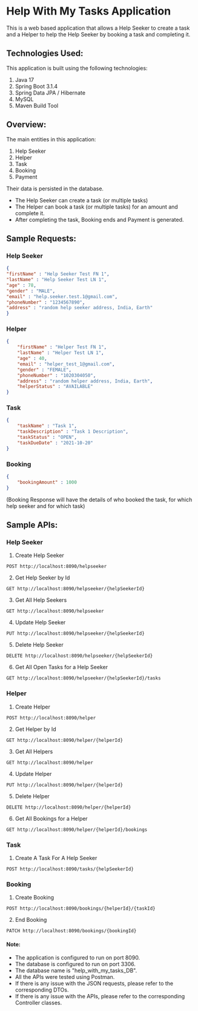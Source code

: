 # Help With My Tasks Application
This is a web based application that allows a Help Seeker to create a task and a Helper to help the Help Seeker by
booking a task and completing it.

## Technologies Used:
This application is built using the following technologies:
1. Java 17
2. Spring Boot 3.1.4
3. Spring Data JPA / Hibernate
4. MySQL
5. Maven Build Tool

## Overview:
The main entities in this application:
1. Help Seeker
2. Helper
3. Task
4. Booking
5. Payment

Their data is persisted in the database.

* The Help Seeker can create a task (or multiple tasks)
* The Helper can book a task (or multiple tasks) for an amount and complete it.
* After completing the task, Booking ends and Payment is generated.

## Sample Requests:
### Help Seeker
```json
{
"firstName" : "Help Seeker Test FN 1",
"lastName" : "Help Seeker Test LN 1",
"age" : 78,
"gender" : "MALE",
"email" : "help.seeker.test.1@gmail.com",
"phoneNumber" : "1234567890",
"address" : "random help seeker address, India, Earth"
}
```
### Helper
```json
{
    "firstName" : "Helper Test FN 1",
    "lastName" : "Helper Test LN 1",
    "age" : 40,
    "email" : "helper_test_1@gmail.com",
    "gender" : "FEMALE",
    "phoneNumber" : "1020304050",
    "address" : "random helper address, India, Earth",
    "helperStatus" : "AVAILABLE"
}
```
### Task
```json
{
    "taskName" : "Task 1",
    "taskDescription" : "Task 1 Description",
    "taskStatus" : "OPEN",
    "taskDueDate" : "2021-10-20"
}
```
### Booking
```json
{
    "bookingAmount" : 1000
}
```

(Booking Response will have the details of who booked the task, for which help seeker and for which task)

## Sample APIs:

### Help Seeker
1. Create Help Seeker
```http request
POST http://localhost:8090/helpseeker
```
2. Get Help Seeker by Id
```http request
GET http://localhost:8090/helpseeker/{helpSeekerId}
```
3. Get All Help Seekers
```http request
GET http://localhost:8090/helpseeker
```
4. Update Help Seeker
```http request
PUT http://localhost:8090/helpseeker/{helpSeekerId}
```
5. Delete Help Seeker
```http request
DELETE http://localhost:8090/helpseeker/{helpSeekerId}
```
6. Get All Open Tasks for a Help Seeker
```http request
GET http://localhost:8090/helpseeker/{helpSeekerId}/tasks
```

### Helper
1. Create Helper
```http request
POST http://localhost:8090/helper
```
2. Get Helper by Id
```http request
GET http://localhost:8090/helper/{helperId}
```
3. Get All Helpers
```http request
GET http://localhost:8090/helper
```
4. Update Helper
```http request
PUT http://localhost:8090/helper/{helperId}
```
5. Delete Helper
```http request
DELETE http://localhost:8090/helper/{helperId}
```
6. Get All Bookings for a Helper
```http request
GET http://localhost:8090/helper/{helperId}/bookings
```

### Task
1. Create A Task For A Help Seeker
```http request
POST http://localhost:8090/tasks/{helpSeekerId}
```

### Booking
1. Create Booking
```http request
POST http://localhost:8090/bookings/{helperId}/{taskId}
```
2. End Booking
```http request
PATCH http://localhost:8090/bookings/{bookingId}
```


#### Note:
* The application is configured to run on port 8090.
* The database is configured to run on port 3306.
* The database name is "help_with_my_tasks_DB".
* All the APIs were tested using Postman.
* If there is any issue with the JSON requests, please refer to the corresponding DTOs.
* If there is any issue with the APIs, please refer to the corresponding Controller classes.